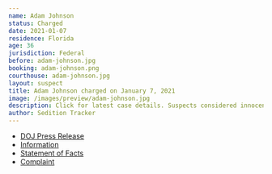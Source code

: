 ```yaml
---
name: Adam Johnson
status: Charged
date: 2021-01-07
residence: Florida
age: 36
jurisdiction: Federal
before: adam-johnson.jpg
booking: adam-johnson.png
courthouse: adam-johnson.jpg
layout: suspect
title: Adam Johnson charged on January 7, 2021
image: /images/preview/adam-johnson.jpg
description: Click for latest case details. Suspects considered innocent until proven guilty.
author: Sedition Tracker
---
```


- [DOJ Press Release](https://www.justice.gov/usao-dc/pr/three-men-charged-connection-events-us-capitol)
- [Information](https://extremism.gwu.edu/sites/g/files/zaxdzs2191/f/Andrew%20Johnson%20Information.pdf)
- [Statement of Facts](https://extremism.gwu.edu/sites/g/files/zaxdzs2191/f/Andrew%20Johnson%20Statement%20of%20Facts.pdf)
- [Complaint](https://www.justice.gov/opa/page/file/1355516/download)
